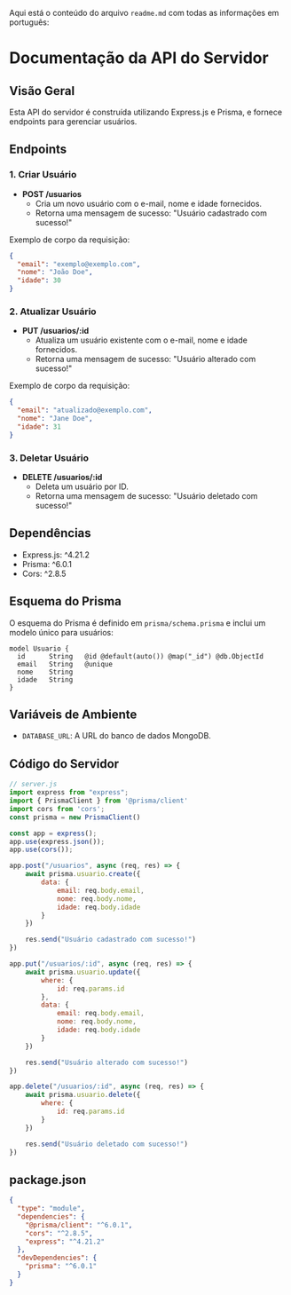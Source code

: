 

Aqui está o conteúdo do arquivo `readme.md` com todas as informações em português:

# Documentação da API do Servidor

## Visão Geral

Esta API do servidor é construída utilizando Express.js e Prisma, e fornece endpoints para gerenciar usuários.

## Endpoints

### 1. Criar Usuário

* **POST /usuarios**
	+ Cria um novo usuário com o e-mail, nome e idade fornecidos.
	+ Retorna uma mensagem de sucesso: "Usuário cadastrado com sucesso!"

Exemplo de corpo da requisição:
```json
{
  "email": "exemplo@exemplo.com",
  "nome": "João Doe",
  "idade": 30
}
```

### 2. Atualizar Usuário

* **PUT /usuarios/:id**
	+ Atualiza um usuário existente com o e-mail, nome e idade fornecidos.
	+ Retorna uma mensagem de sucesso: "Usuário alterado com sucesso!"

Exemplo de corpo da requisição:
```json
{
  "email": "atualizado@exemplo.com",
  "nome": "Jane Doe",
  "idade": 31
}
```

### 3. Deletar Usuário

* **DELETE /usuarios/:id**
	+ Deleta um usuário por ID.
	+ Retorna uma mensagem de sucesso: "Usuário deletado com sucesso!"

## Dependências

* Express.js: ^4.21.2
* Prisma: ^6.0.1
* Cors: ^2.8.5

## Esquema do Prisma

O esquema do Prisma é definido em `prisma/schema.prisma` e inclui um modelo único para usuários:
```prisma
model Usuario {
  id      String   @id @default(auto()) @map("_id") @db.ObjectId
  email   String   @unique
  nome    String
  idade   String
}
```

## Variáveis de Ambiente

* `DATABASE_URL`: A URL do banco de dados MongoDB.

## Código do Servidor

```javascript
// server.js
import express from "express";
import { PrismaClient } from '@prisma/client'
import cors from 'cors';
const prisma = new PrismaClient()

const app = express();
app.use(express.json());
app.use(cors());

app.post("/usuarios", async (req, res) => {
    await prisma.usuario.create({
        data: {
            email: req.body.email,
            nome: req.body.nome,
            idade: req.body.idade
        }
    })

    res.send("Usuário cadastrado com sucesso!")
})

app.put("/usuarios/:id", async (req, res) => {
    await prisma.usuario.update({
        where: {
            id: req.params.id
        },
        data: {
            email: req.body.email,
            nome: req.body.nome,
            idade: req.body.idade
        }
    })

    res.send("Usuário alterado com sucesso!")
})

app.delete("/usuarios/:id", async (req, res) => {
    await prisma.usuario.delete({
        where: {
            id: req.params.id
        }
    })

    res.send("Usuário deletado com sucesso!")
})
```

## package.json

```json
{
  "type": "module",
  "dependencies": {
    "@prisma/client": "^6.0.1",
    "cors": "^2.8.5",
    "express": "^4.21.2"
  },
  "devDependencies": {
    "prisma": "^6.0.1"
  }
}
```